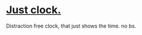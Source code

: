 # [Just clock.](https://just-clock.vercel.app)

Distraction free clock, that just shows the time. no bs.
